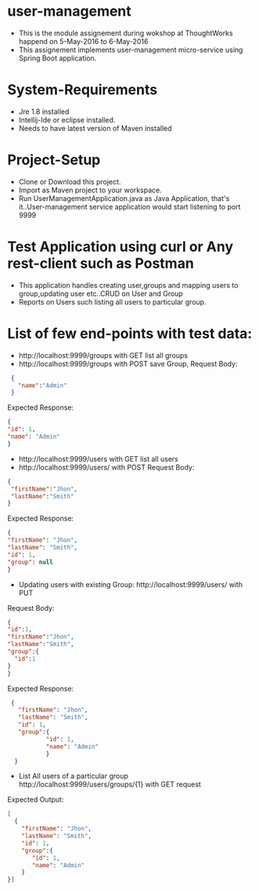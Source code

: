 # user-management
* This is the module assignement during wokshop at ThoughtWorks happend on 5-May-2016 to 6-May-2016
* This assignement implements user-management micro-service using Spring Boot application.
# System-Requirements
* Jre 1.8 installed
* Intellij-Ide or eclipse installed.
* Needs to have latest version of Maven installed
# Project-Setup
* Clone or Download this project.
* Import as Maven project to your workspace.
* Run UserManagementApplication.java as Java Application, that's it..User-management service application would start listening to port 9999
# Test Application using curl or Any rest-client such as Postman
* This application handles creating user,groups and mapping users to group,updating user etc..CRUD on User and Group
* Reports on Users such listing all users to particular group.

# List of few end-points with test data:
* http://localhost:9999/groups with GET list all groups
* http://localhost:9999/groups with POST save Group,
 Request Body:
 ```json
  {
    "name":"Admin"
  }
  ```
 

 Expected Response:
  ```json
  {
 "id": 1,
 "name": "Admin"
 }
   ```
 
 * http://localhost:9999/users with GET list all users
 * http://localhost:9999/users/ with POST
 Request Body:
 ```json
{
  "firstName":"Jhon",
  "lastName":"Smith"
 }
```
 

 Expected Response:
 ```json
 {
 "firstName": "Jhon",
 "lastName": "Smith",
 "id": 1,
 "group": null
}
 ```
 * Updating users with existing Group:
  http://localhost:9999/users/ with PUT
  
  Request Body:
  ```json
  {
  "id":1,
  "firstName":"Jhon",
  "lastName":"Smith",
  "group":{
    "id":1
  }
}
  ```
  Expected Response:
  ```json
   {
     "firstName": "Jhon",
     "lastName": "Smith",
     "id": 1,
     "group":{
             "id": 1,
             "name": "Admin"
             }
    }
  ```
 * List All users of a particular group
  http://localhost:9999/users/groups/{1} with GET request
  
  Expected Output:
  ```json
  [
    {
      "firstName": "Jhon",
      "lastName": "Smith",
      "id": 1,
      "group":{
         "id": 1,
         "name": "Admin"
      }
}]
  ```
